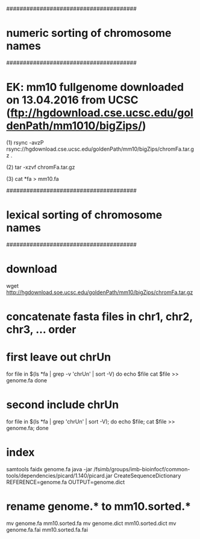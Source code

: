 #######################################
# numeric sorting of chromosome names #
#######################################

# EK: mm10 fullgenome downloaded on 13.04.2016 from UCSC (ftp://hgdownload.cse.ucsc.edu/goldenPath/mm1010/bigZips/)

(1) rsync -avzP rsync://hgdownload.cse.ucsc.edu/goldenPath/mm10/bigZips/chromFa.tar.gz .

(2) tar -xzvf chromFa.tar.gz

(3) cat *fa > mm10.fa



#######################################
# lexical sorting of chromosome names #
#######################################

# download
wget http://hgdownload.soe.ucsc.edu/goldenPath/mm10/bigZips/chromFa.tar.gz

# concatenate fasta files in chr1, chr2, chr3, ... order
# first leave out chrUn
for file in $(ls *fa | grep -v 'chrUn' | sort -V)
 do
 echo $file
 cat $file >> genome.fa
 done
# second include chrUn
for file in $(ls *fa | grep 'chrUn' | sort -V); do  echo $file; cat $file >> genome.fa; done

# index
samtools faidx genome.fa
java -jar /fsimb/groups/imb-bioinfocf/common-tools/dependencies/picard/1.140/picard.jar CreateSequenceDictionary REFERENCE=genome.fa OUTPUT=genome.dict

# rename genome.* to mm10.sorted.*
mv genome.fa mm10.sorted.fa
mv genome.dict mm10.sorted.dict
mv genome.fa.fai mm10.sorted.fa.fai
